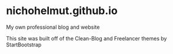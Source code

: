 # nichohelmut.github.io
My own professional blog and website


This site was built off of the Clean-Blog and Freelancer themes by StartBootstrap
